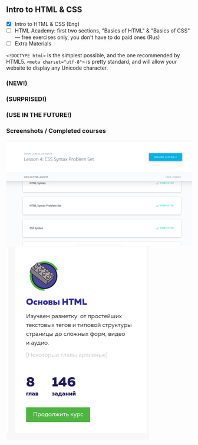 ## Intro to HTML & CSS

- [x] Intro to HTML & CSS (Eng)
- [ ] HTML Academy: first two sections, "Basics of HTML" & "Basics of CSS" — free exercises only, you don't have to do paid ones (Rus) 
- [ ] Extra Materials

`<!DOCTYPE html>` is the simplest possible, and the one recommended by HTML5.
`<meta charset="utf-8">` is pretty standard, and will allow your website to display any Unicode character.

### (NEW!)

### (SURPRISED!)

### (USE IN THE FUTURE!)

### Screenshots / Completed courses

![Intro to HTML & CSS](../img/Intro_to_HTML_and_CSS[Udacity].png)
![Intro to HTML & CSS](../img/HTMLbasics[htmlAcademy].png)